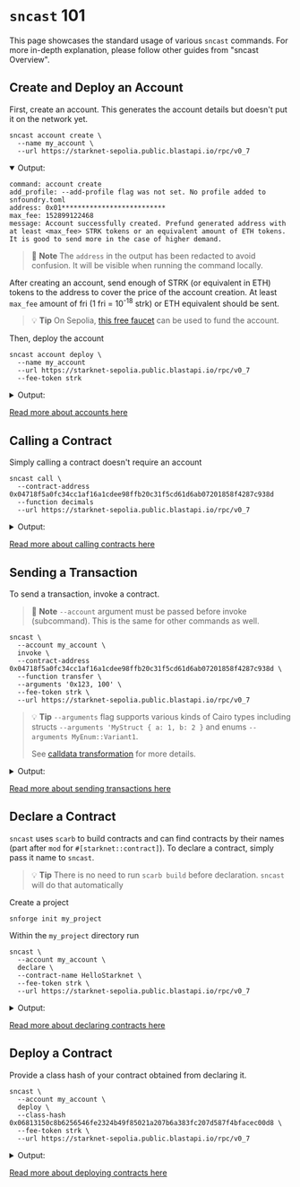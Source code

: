# `sncast` 101

This page showcases the standard usage of various `sncast` commands.
For more in-depth explanation, please follow other guides from "sncast Overview".

## Create and Deploy an Account

First, create an account.
This generates the account details but doesn't put it on the network yet.

```shell
sncast account create \
  --name my_account \
  --url https://starknet-sepolia.public.blastapi.io/rpc/v0_7
```

<details open>
<summary>Output:</summary>

```shell
command: account create
add_profile: --add-profile flag was not set. No profile added to snfoundry.toml
address: 0x01**************************
max_fee: 152899122468
message: Account successfully created. Prefund generated address with at least <max_fee> STRK tokens or an equivalent amount of ETH tokens. It is good to send more in the case of higher demand.
```

> 📝 **Note**
> The `address` in the output has been redacted to avoid confusion.
> It will be visible when running the command locally.

</details>

After creating an account, send enough of STRK (or equivalent in ETH) tokens to the address to cover the price of the
account creation.
At least `max_fee` amount of fri (1 fri = 10<sup>-18</sup> strk) or ETH equivalent should be sent.

> 💡 **Tip**
> On Sepolia, [this free faucet](https://starknet-faucet.vercel.app/) can be used to fund the account.


Then, deploy the account

```shell
sncast account deploy \
  --name my_account
  --url https://starknet-sepolia.public.blastapi.io/rpc/v0_7
  --fee-token strk
```

<details>
<summary>Output:</summary>

```shell
transaction_hash: 0x0**************

To see invocation details, visit:
transaction: https://sepolia.starkscan.co/tx/0x0**************

```

</details>

[Read more about accounts here](./account-import.md)

## Calling a Contract

Simply calling a contract doesn't require an account

```shell
sncast call \
  --contract-address 0x04718f5a0fc34cc1af16a1cdee98ffb20c31f5cd61d6ab07201858f4287c938d
  --function decimals
  --url https://starknet-sepolia.public.blastapi.io/rpc/v0_7
```

<details>
<summary>Output:</summary>

```shell
command: call
response: [0x12]
```

</details>

[Read more about calling contracts here](./call.md)

## Sending a Transaction

To send a transaction, invoke a contract.

> 📝 **Note**
> `--account` argument must be passed before invoke (subcommand).
> This is the same for other commands as well.

```shell
sncast \
  --account my_account \
  invoke \
  --contract-address 0x04718f5a0fc34cc1af16a1cdee98ffb20c31f5cd61d6ab07201858f4287c938d \
  --function transfer \
  --arguments '0x123, 100' \
  --fee-token strk \
  --url https://starknet-sepolia.public.blastapi.io/rpc/v0_7
```

> 💡 **Tip**
> `--arguments` flag supports various kinds of Cairo types including
> structs `--arguments 'MyStruct { a: 1, b: 2 }` and enums `--arguments MyEnum::Variant1`.
>
> See [calldata transformation](./calldata-transformation.md) for more details.

<details>
<summary>Output:</summary>

```shell
command: invoke
transaction_hash: 0x2**************

To see invocation details, visit:
transaction: https://sepolia.starkscan.co/tx/0x2**************
```

</details>

[Read more about sending transactions here](./invoke.md)

## Declare a Contract

`sncast` uses `scarb` to build contracts and can find contracts by their names (part after `mod` for
`#[starknet::contract]`).
To declare a contract, simply pass it name to `sncast`.

> 💡 **Tip**
> There is no need to run `scarb build` before declaration.
> `sncast` will do that automatically

Create a project

```shell
snforge init my_project
```

Within the `my_project` directory run

```shell
sncast \
  --account my_account \
  declare \
  --contract-name HelloStarknet \
  --fee-token strk \
  --url https://starknet-sepolia.public.blastapi.io/rpc/v0_7
```

<details>
<summary>Output:</summary>

```shell
command: declare
class_hash: 0x1**************
transaction_hash: 0x2**************

To see declaration details, visit:
class: https://sepolia.starkscan.co/class/0x1**************
transaction: https://sepolia.starkscan.co/tx/0x2**************
```

</details>

[Read more about declaring contracts here](./declare.md)

## Deploy a Contract

Provide a class hash of your contract obtained from declaring it.

```shell
sncast \
  --account my_account \
  deploy \
  --class-hash 0x06813150c8b6256546fe2324b49f85021a207b6a383fc207d587f4bfacec00d8 \
  --fee-token strk \
  --url https://starknet-sepolia.public.blastapi.io/rpc/v0_7
```

<details>
<summary>Output:</summary>

```shell
command: deploy
contract_address: 0x1**************
transaction_hash: 0x2**************

To see deployment details, visit:
contract: https://sepolia.starkscan.co/contract/0x1**************
transaction: https://sepolia.starkscan.co/tx/0x2**************
```

</details>

[Read more about deploying contracts here](./deploy.md)
